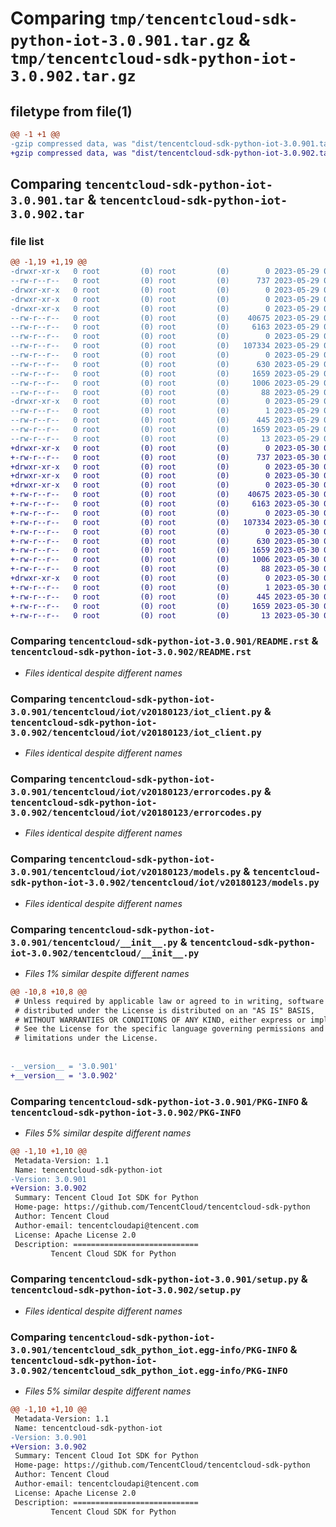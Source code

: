 # Comparing `tmp/tencentcloud-sdk-python-iot-3.0.901.tar.gz` & `tmp/tencentcloud-sdk-python-iot-3.0.902.tar.gz`

## filetype from file(1)

```diff
@@ -1 +1 @@
-gzip compressed data, was "dist/tencentcloud-sdk-python-iot-3.0.901.tar", last modified: Mon May 29 02:29:54 2023, max compression
+gzip compressed data, was "dist/tencentcloud-sdk-python-iot-3.0.902.tar", last modified: Tue May 30 00:25:29 2023, max compression
```

## Comparing `tencentcloud-sdk-python-iot-3.0.901.tar` & `tencentcloud-sdk-python-iot-3.0.902.tar`

### file list

```diff
@@ -1,19 +1,19 @@
-drwxr-xr-x   0 root         (0) root         (0)        0 2023-05-29 02:29:54.000000 tencentcloud-sdk-python-iot-3.0.901/
--rw-r--r--   0 root         (0) root         (0)      737 2023-05-29 02:29:54.000000 tencentcloud-sdk-python-iot-3.0.901/README.rst
-drwxr-xr-x   0 root         (0) root         (0)        0 2023-05-29 02:29:54.000000 tencentcloud-sdk-python-iot-3.0.901/tencentcloud/
-drwxr-xr-x   0 root         (0) root         (0)        0 2023-05-29 02:29:54.000000 tencentcloud-sdk-python-iot-3.0.901/tencentcloud/iot/
-drwxr-xr-x   0 root         (0) root         (0)        0 2023-05-29 02:29:54.000000 tencentcloud-sdk-python-iot-3.0.901/tencentcloud/iot/v20180123/
--rw-r--r--   0 root         (0) root         (0)    40675 2023-05-29 02:29:54.000000 tencentcloud-sdk-python-iot-3.0.901/tencentcloud/iot/v20180123/iot_client.py
--rw-r--r--   0 root         (0) root         (0)     6163 2023-05-29 02:29:54.000000 tencentcloud-sdk-python-iot-3.0.901/tencentcloud/iot/v20180123/errorcodes.py
--rw-r--r--   0 root         (0) root         (0)        0 2023-05-29 02:29:54.000000 tencentcloud-sdk-python-iot-3.0.901/tencentcloud/iot/v20180123/__init__.py
--rw-r--r--   0 root         (0) root         (0)   107334 2023-05-29 02:29:54.000000 tencentcloud-sdk-python-iot-3.0.901/tencentcloud/iot/v20180123/models.py
--rw-r--r--   0 root         (0) root         (0)        0 2023-05-29 02:29:54.000000 tencentcloud-sdk-python-iot-3.0.901/tencentcloud/iot/__init__.py
--rw-r--r--   0 root         (0) root         (0)      630 2023-05-29 02:29:54.000000 tencentcloud-sdk-python-iot-3.0.901/tencentcloud/__init__.py
--rw-r--r--   0 root         (0) root         (0)     1659 2023-05-29 02:29:54.000000 tencentcloud-sdk-python-iot-3.0.901/PKG-INFO
--rw-r--r--   0 root         (0) root         (0)     1006 2023-05-29 02:29:54.000000 tencentcloud-sdk-python-iot-3.0.901/setup.py
--rw-r--r--   0 root         (0) root         (0)       88 2023-05-29 02:29:54.000000 tencentcloud-sdk-python-iot-3.0.901/setup.cfg
-drwxr-xr-x   0 root         (0) root         (0)        0 2023-05-29 02:29:54.000000 tencentcloud-sdk-python-iot-3.0.901/tencentcloud_sdk_python_iot.egg-info/
--rw-r--r--   0 root         (0) root         (0)        1 2023-05-29 02:29:54.000000 tencentcloud-sdk-python-iot-3.0.901/tencentcloud_sdk_python_iot.egg-info/dependency_links.txt
--rw-r--r--   0 root         (0) root         (0)      445 2023-05-29 02:29:54.000000 tencentcloud-sdk-python-iot-3.0.901/tencentcloud_sdk_python_iot.egg-info/SOURCES.txt
--rw-r--r--   0 root         (0) root         (0)     1659 2023-05-29 02:29:54.000000 tencentcloud-sdk-python-iot-3.0.901/tencentcloud_sdk_python_iot.egg-info/PKG-INFO
--rw-r--r--   0 root         (0) root         (0)       13 2023-05-29 02:29:54.000000 tencentcloud-sdk-python-iot-3.0.901/tencentcloud_sdk_python_iot.egg-info/top_level.txt
+drwxr-xr-x   0 root         (0) root         (0)        0 2023-05-30 00:25:29.000000 tencentcloud-sdk-python-iot-3.0.902/
+-rw-r--r--   0 root         (0) root         (0)      737 2023-05-30 00:25:28.000000 tencentcloud-sdk-python-iot-3.0.902/README.rst
+drwxr-xr-x   0 root         (0) root         (0)        0 2023-05-30 00:25:29.000000 tencentcloud-sdk-python-iot-3.0.902/tencentcloud/
+drwxr-xr-x   0 root         (0) root         (0)        0 2023-05-30 00:25:29.000000 tencentcloud-sdk-python-iot-3.0.902/tencentcloud/iot/
+drwxr-xr-x   0 root         (0) root         (0)        0 2023-05-30 00:25:29.000000 tencentcloud-sdk-python-iot-3.0.902/tencentcloud/iot/v20180123/
+-rw-r--r--   0 root         (0) root         (0)    40675 2023-05-30 00:25:28.000000 tencentcloud-sdk-python-iot-3.0.902/tencentcloud/iot/v20180123/iot_client.py
+-rw-r--r--   0 root         (0) root         (0)     6163 2023-05-30 00:25:28.000000 tencentcloud-sdk-python-iot-3.0.902/tencentcloud/iot/v20180123/errorcodes.py
+-rw-r--r--   0 root         (0) root         (0)        0 2023-05-30 00:25:28.000000 tencentcloud-sdk-python-iot-3.0.902/tencentcloud/iot/v20180123/__init__.py
+-rw-r--r--   0 root         (0) root         (0)   107334 2023-05-30 00:25:28.000000 tencentcloud-sdk-python-iot-3.0.902/tencentcloud/iot/v20180123/models.py
+-rw-r--r--   0 root         (0) root         (0)        0 2023-05-30 00:25:28.000000 tencentcloud-sdk-python-iot-3.0.902/tencentcloud/iot/__init__.py
+-rw-r--r--   0 root         (0) root         (0)      630 2023-05-30 00:25:28.000000 tencentcloud-sdk-python-iot-3.0.902/tencentcloud/__init__.py
+-rw-r--r--   0 root         (0) root         (0)     1659 2023-05-30 00:25:29.000000 tencentcloud-sdk-python-iot-3.0.902/PKG-INFO
+-rw-r--r--   0 root         (0) root         (0)     1006 2023-05-30 00:25:28.000000 tencentcloud-sdk-python-iot-3.0.902/setup.py
+-rw-r--r--   0 root         (0) root         (0)       88 2023-05-30 00:25:29.000000 tencentcloud-sdk-python-iot-3.0.902/setup.cfg
+drwxr-xr-x   0 root         (0) root         (0)        0 2023-05-30 00:25:29.000000 tencentcloud-sdk-python-iot-3.0.902/tencentcloud_sdk_python_iot.egg-info/
+-rw-r--r--   0 root         (0) root         (0)        1 2023-05-30 00:25:29.000000 tencentcloud-sdk-python-iot-3.0.902/tencentcloud_sdk_python_iot.egg-info/dependency_links.txt
+-rw-r--r--   0 root         (0) root         (0)      445 2023-05-30 00:25:29.000000 tencentcloud-sdk-python-iot-3.0.902/tencentcloud_sdk_python_iot.egg-info/SOURCES.txt
+-rw-r--r--   0 root         (0) root         (0)     1659 2023-05-30 00:25:29.000000 tencentcloud-sdk-python-iot-3.0.902/tencentcloud_sdk_python_iot.egg-info/PKG-INFO
+-rw-r--r--   0 root         (0) root         (0)       13 2023-05-30 00:25:29.000000 tencentcloud-sdk-python-iot-3.0.902/tencentcloud_sdk_python_iot.egg-info/top_level.txt
```

### Comparing `tencentcloud-sdk-python-iot-3.0.901/README.rst` & `tencentcloud-sdk-python-iot-3.0.902/README.rst`

 * *Files identical despite different names*

### Comparing `tencentcloud-sdk-python-iot-3.0.901/tencentcloud/iot/v20180123/iot_client.py` & `tencentcloud-sdk-python-iot-3.0.902/tencentcloud/iot/v20180123/iot_client.py`

 * *Files identical despite different names*

### Comparing `tencentcloud-sdk-python-iot-3.0.901/tencentcloud/iot/v20180123/errorcodes.py` & `tencentcloud-sdk-python-iot-3.0.902/tencentcloud/iot/v20180123/errorcodes.py`

 * *Files identical despite different names*

### Comparing `tencentcloud-sdk-python-iot-3.0.901/tencentcloud/iot/v20180123/models.py` & `tencentcloud-sdk-python-iot-3.0.902/tencentcloud/iot/v20180123/models.py`

 * *Files identical despite different names*

### Comparing `tencentcloud-sdk-python-iot-3.0.901/tencentcloud/__init__.py` & `tencentcloud-sdk-python-iot-3.0.902/tencentcloud/__init__.py`

 * *Files 1% similar despite different names*

```diff
@@ -10,8 +10,8 @@
 # Unless required by applicable law or agreed to in writing, software
 # distributed under the License is distributed on an "AS IS" BASIS,
 # WITHOUT WARRANTIES OR CONDITIONS OF ANY KIND, either express or implied.
 # See the License for the specific language governing permissions and
 # limitations under the License.
 
 
-__version__ = '3.0.901'
+__version__ = '3.0.902'
```

### Comparing `tencentcloud-sdk-python-iot-3.0.901/PKG-INFO` & `tencentcloud-sdk-python-iot-3.0.902/PKG-INFO`

 * *Files 5% similar despite different names*

```diff
@@ -1,10 +1,10 @@
 Metadata-Version: 1.1
 Name: tencentcloud-sdk-python-iot
-Version: 3.0.901
+Version: 3.0.902
 Summary: Tencent Cloud Iot SDK for Python
 Home-page: https://github.com/TencentCloud/tencentcloud-sdk-python
 Author: Tencent Cloud
 Author-email: tencentcloudapi@tencent.com
 License: Apache License 2.0
 Description: ============================
         Tencent Cloud SDK for Python
```

### Comparing `tencentcloud-sdk-python-iot-3.0.901/setup.py` & `tencentcloud-sdk-python-iot-3.0.902/setup.py`

 * *Files identical despite different names*

### Comparing `tencentcloud-sdk-python-iot-3.0.901/tencentcloud_sdk_python_iot.egg-info/PKG-INFO` & `tencentcloud-sdk-python-iot-3.0.902/tencentcloud_sdk_python_iot.egg-info/PKG-INFO`

 * *Files 5% similar despite different names*

```diff
@@ -1,10 +1,10 @@
 Metadata-Version: 1.1
 Name: tencentcloud-sdk-python-iot
-Version: 3.0.901
+Version: 3.0.902
 Summary: Tencent Cloud Iot SDK for Python
 Home-page: https://github.com/TencentCloud/tencentcloud-sdk-python
 Author: Tencent Cloud
 Author-email: tencentcloudapi@tencent.com
 License: Apache License 2.0
 Description: ============================
         Tencent Cloud SDK for Python
```

